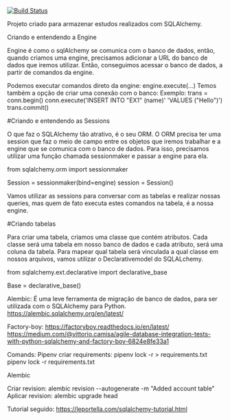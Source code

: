 [![Build Status](https://travis-ci.org/aliniribeiroo/sqlalchemy_li.svg?branch=master)](https://travis-ci.org/aliniribeiroo/sqlalchemy_li)

Projeto criado para armazenar estudos realizados com SQLAlchemy.



Criando e entendendo a Engine


Engine é como o sqlAlchemy se comunica com o banco de dados, então, quando criamos uma engine,
precisamos adicionar a URL do banco de dados que iremos utilizar.
Então, conseguimos acessar o banco de dados, a partir de comandos da engine.

Podemos executar comandos direto da engine:  engine.execute(...)
Temos também a opção de criar uma conexão com o banco:
Exemplo:
trans = conn.begin()
conn.execute('INSERT INTO "EX1" (name)'
             'VALUES ("Hello")')
trans.commit()


#Criando e entendendo as Sessions


O que faz o SQLAlchemy tão atrativo, é o seu ORM. O ORM precisa ter uma session que faz o meio de campo entre os objetos que iremos trabalhar e a engine que se comunica com o banco de dados.
Para isso, precisamos utilizar uma função chamada sessionmaker e passar a engine para ela.


from sqlalchemy.orm import sessionmaker

Session = sessionmaker(bind=engine)
session = Session()

Vamos utilizar as sessions para conversar com as tabelas e realizar nossas queries, mas quem de fato executa estes comandos na tabela, é a nossa engine.



#Criando tabelas

Para criar uma tabela, criamos uma classe que contém atributos. Cada classe será uma tabela em nosso banco de dados e cada atributo, será uma coluna da tabela.
Para mapear qual tabela será vinculada a qual classe em nossos arquivos, vamos utilizar o Declarativemodel do SQLALchemy.

from sqlalchemy.ext.declarative import declarative_base

Base = declarative_base()




Alembic:
É uma leve ferramenta de migração de banco de dados, para ser utilizada com o SQLAlchemy para Python.
https://alembic.sqlalchemy.org/en/latest/



Factory-boy: 
https://factoryboy.readthedocs.io/en/latest/
https://medium.com/@vittorio.camisa/agile-database-integration-tests-with-python-sqlalchemy-and-factory-boy-6824e8fe33a1


Comands:
Pipenv criar requirements: pipenv lock -r > requirements.txt
pipenv lock -r requirements.txt



Alembic

Criar revision:  alembic revision --autogenerate -m "Added account table"
Aplicar revision: alembic upgrade head
















































Tutorial seguido: https://leportella.com/sqlalchemy-tutorial.html